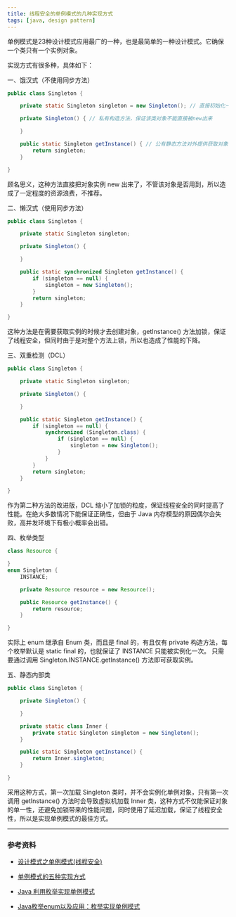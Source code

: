 ```yaml
---
title: 线程安全的单例模式的几种实现方式
tags: [java, design pattern]
---
```


 单例模式是23种设计模式应用最广的一种，也是最简单的一种设计模式。它确保一个类只有一个实例对象。

实现方式有很多种，具体如下：

一、饿汉式（不使用同步方法）

```java
public class Singleton {

    private static Singleton singleton = new Singleton(); // 直接初始化一个实例对象

    private Singleton() { // 私有构造方法，保证该类对象不能直接被new出来

    }

    public static Singleton getInstance() { // 公有静态方法对外提供获取对象实例的途径
        return singleton;
    }

}
```

顾名思义，这种方法直接把对象实例 new 出来了，不管该对象是否用到，所以造成了一定程度的资源浪费，不推荐。

二、懒汉式（使用同步方法）

```java
public class Singleton {

    private static Singleton singleton;

    private Singleton() {

    }

    public static synchronized Singleton getInstance() {
        if (singleton == null) {
            singleton = new Singleton();
        }
        return singleton;
    }

}
```

这种方法是在需要获取实例的时候才去创建对象，getInstance() 方法加锁，保证了线程安全，但同时由于是对整个方法上锁，所以也造成了性能的下降。

三、双重检测（DCL）

```java
public class Singleton {

    private static Singleton singleton;

    private Singleton() {

    }

    public static Singleton getInstance() {
        if (singleton == null) {
            synchronized (Singleton.class) {
                if (singleton == null) {
                    singleton = new Singleton();
                }
            }
        }
        return singleton;
    }

}
```

作为第二种方法的改进版，DCL 缩小了加锁的粒度，保证线程安全的同时提高了性能。在绝大多数情况下能保证正确性，但由于 Java 内存模型的原因偶尔会失败，高并发环境下有极小概率会出错。

四、枚举类型

```java
class Resource {

}
enum Singleton {
    INSTANCE;

    private Resource resource = new Resource();

    public Resource getInstance() {
        return resource;
    }

}
```

实际上 enum 继承自 Enum 类，而且是 final 的，有且仅有 private 构造方法，每个枚举默认是 static final 的，也就保证了 INSTANCE 只能被实例化一次。 只需要通过调用 Singleton.INSTANCE.getInstance() 方法即可获取实例。

五、静态内部类

```java
public class Singleton {

    private Singleton() {

    }

    private static class Inner {
        private static Singleton singleton = new Singleton();
    }

    public static Singleton getInstance() {
        return Inner.singleton;
    }

}
```

采用这种方式，第一次加载 Singleton 类时，并不会实例化单例对象，只有第一次调用 getInstance() 方法时会导致虚拟机加载 Inner 类，这种方式不仅能保证对象的单一性，还避免加锁带来的性能问题，同时使用了延迟加载，保证了线程安全性，所以是实现单例模式的最佳方式。

---

### 参考资料

- [设计模式之单例模式(线程安全)](http://www.cnblogs.com/xudong-bupt/p/3433643.html)

- [单例模式的五种实现方式](http://blog.csdn.net/soul_code/article/details/50183765)

- [Java 利用枚举实现单例模式](http://blog.csdn.net/yy254117440/article/details/52305175)

- [Java枚举enum以及应用：枚举实现单例模式](http://www.cnblogs.com/cielosun/p/6596475.html)



